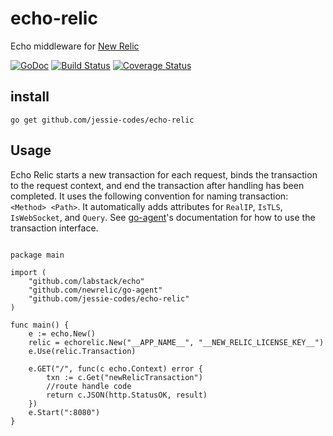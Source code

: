 # echo-relic
Echo middleware for [New Relic](https://newrelic.com/)

[![GoDoc](https://godoc.org/github.com/jessie-codes/echo-relic?status.svg)](https://godoc.org/github.com/jessie-codes/echo-relic)
[![Build Status](https://travis-ci.org/jessie-codes/echo-relic.svg?branch=master)](https://travis-ci.org/jessie-codes/echo-relic)
[![Coverage Status](https://coveralls.io/repos/github/jessie-codes/echo-relic/badge.svg?branch=master)](https://coveralls.io/github/jessie-codes/echo-relic?branch=master)

## install

`go get github.com/jessie-codes/echo-relic`

## Usage

Echo Relic starts a new transaction for each request, binds the transaction to the request context, and end the transaction after handling has been completed. It uses the following convention for naming transaction: `<Method> <Path>`. It automatically adds attributes for `RealIP`, `IsTLS`, `IsWebSocket`, and `Query`. See [go-agent](https://github.com/newrelic/go-agent)'s documentation for how to use the transaction interface.

```golang

package main

import (
	"github.com/labstack/echo"
	"github.com/newrelic/go-agent"
	"github.com/jessie-codes/echo-relic"
)

func main() {
	e := echo.New()
	relic = echorelic.New("__APP_NAME__", "__NEW_RELIC_LICENSE_KEY__")
	e.Use(relic.Transaction)

	e.GET("/", func(c echo.Context) error {
		txn := c.Get("newRelicTransaction")
		//route handle code
		return c.JSON(http.StatusOK, result)
	})
	e.Start(":8080")
}

```
